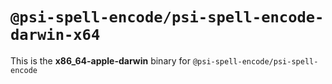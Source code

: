 # `@psi-spell-encode/psi-spell-encode-darwin-x64`

This is the **x86_64-apple-darwin** binary for `@psi-spell-encode/psi-spell-encode`
